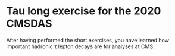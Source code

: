 # Tau long exercise for the 2020 CMSDAS

After having performed the short exercises,
you have learned how important hadronic &tau; lepton decays are for analyses at CMS.

